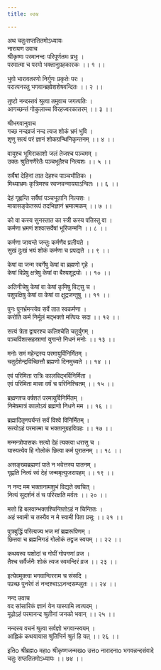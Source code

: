```yaml
---
title: ०७४

---
```

अथ चतुःसप्ततितमोऽध्यायः  
नारायण उवाच  
श्रीकृष्णः परमानन्दः परिपूर्णतमः प्रभुः ।  
परमात्मा च परमो भक्तानुग्रहकारकः ।। १ ।।  
  
भुवो भारावतरणो निर्गुणः प्रकृतेः परः ।  
परात्पनस्तु भगवान्ब्रह्मेशशेषवन्दितः ।। २ ।।  
  
तुष्टो नन्दस्तवं श्रुत्वा तमुवाच जगत्पतिः ।  
आगच्छन्तं गोकुलाच्च विरहज्वरकातरम् ।। ३ ।।  
  
श्रीभगवानुवाच  
गच्छ नन्दव्रजं नन्द त्यज शोकं भ्रमं भुवि ।  
शृणु सत्यं परं ज्ञानं शोकग्रन्थिनिकृन्तनम् ।। ४ ।।  
  
वायुश्च भूमिराकाशो जलं तेजश्च पञ्चमम् ।  
उक्तः श्रुतिगणैरेतैः पञ्चभूतैश्च नित्यशः ।। ५ ।।  
  
सर्वैषां देहिनां तात देहश्च पाञ्चभौतिकः ।  
मिथ्याभ्रमः कृत्रिमश्च स्वप्नवन्माययाऽन्वितः ।। ६ ।।  
  
देहं गृह्णन्ति सर्वैषां पञ्चभूतानि नित्यशः ।  
मायासङ्केतरूपं तदभिज्ञानं भ्रमात्मकम् ।। ७ ।।  
  
को वा कस्य सुनस्तात का स्त्री कस्य पतिस्तु वा ।  
कर्मणा भ्रमणं शश्वत्सर्वेषां भूरिजन्मनि ।। ८ ।।  
  
कर्मणा जायन्ते जन्तुः कर्मणैव प्रलीयते ।  
सुखं दुःखं भयं शोकं कर्मणा च प्रपद्यते ।। ९ ।।  
  
केषां वा जन्म स्वर्गेषु केषां वा ब्रह्मणो गृहे ।  
केषां विप्रेषु क्षत्रेषु केषां वा बैश्यशूद्रयोः ।। १० ।।  
  
अतिनीचेषु केषां वा केषां कृमिषु विट्सु च ।  
पशुपक्षिषु केषां वा केषां वा क्षुद्रजन्तुषु ।। ११ ।।  
  
पुनः पुनर्भ्रमन्त्येव सर्वे तात स्वकर्मणा ।  
करोति कर्म निर्मूलं मद्भक्तो मत्पियः सदा ।। १२ ।।  
  
सत्यं त्रेता द्वापरश्च कलिश्चेति चतुर्युगम् ।  
पञ्चविंशत्सहस्राणां युगान्ते निधनं मनोः ।। १३ ।।  
  
मनोः समं महेन्द्रस्य परमायुर्विनिर्मितम् ।  
चतुर्दशेन्द्रविच्छित्तौ ब्रह्मणो दिनमुच्यते ।। १४ ।।  
  
एवं परिमिता रात्रिः कालविद्भर्विनिर्मिता ।  
एवं परिमिता मासा वर्षं च परिनिश्चितम् ।। १५ ।।  
  
ब्रह्मणश्च वर्षशतं परमायुर्विनिर्मितम् ।  
निमेषमात्रं कालोऽयं ब्रह्मणो निधने मम ।। १६ ।।  
  
ब्रह्मादितृणपर्यन्तं सर्वं विश्वे विनिर्मितम् ।  
सत्योऽहं परमात्मा च भक्तानुग्रहविग्रहः ।। १७ ।।  
  
मन्मन्त्रोपासकः सत्यो देहं त्यक्त्वा धरासु च ।  
यास्यत्येव हि गोलोकं छित्वा कर्म पुरातनम् ।। १८ ।।  
  
असङ्ख्यब्रह्मणां पाते न भवेत्तस्य पातनम् ।  
गृह्णति नित्यं स्वं देहं जन्ममृत्युजरापहम् ।। १९ ।।  
  
न नन्द मम भक्तानामशुभं विद्यते क्वचित् ।  
नित्यं सुदर्शनं तं च परिरक्षति मर्वतः ।। २० ।।  
  
मत्तो हि बलवान्भक्तश्चिन्तितोऽहं न चिन्तितः ।  
अहं स्वामी च तस्यैव न मे स्वामी पिता प्रसूः ।। २१ ।।  
  
पुत्रबुद्धिं परित्यज्य भज मां ब्रह्मरूपिणम् ।  
छित्तवा च ब्रह्मनिगडं गोलोकं तद्व्रज स्वयम् ।। २२ ।।  
  
कथयस्व यशोदां च गोपीं गोपगणां व्रज ।  
तैश्च सर्वैर्जनैः शोकं त्यज स्वमन्दिरं व्रज ।। २३ ।।  
  
इत्येवमुक्त्वा भगवान्विरराम च संसदि ।  
पप्रच्छ पुनरेवं तं नन्दश्चाऽऽनन्दसम्प्लुतः ।। २४ ।।  
  
नन्द उवाच  
वद सांसारिकं ज्ञानं येन यास्यामि त्वत्पदम् ।  
मूढोऽहं परमानन्द श्रुतीनां जनको भवान् ।। २५ ।।  
  
नन्दस्य वचनं श्रुत्वा सर्वज्ञो भगवान्स्वयम् ।  
आह्निकं कथयायास श्रुतिभिर्न श्रुतं हि यत् ।। २६ ।।  
  
इतिo श्रीब्रह्मo महाo श्रीकृष्णजन्मखo उत्तo नारादनाo भगवन्नन्दसंवादे  
चतुः सप्ततितमोऽध्यायः ।। ७४ ।।